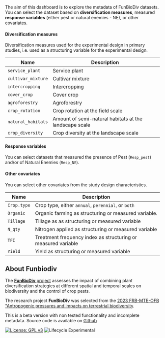 The aim of this dashboard is to explore the metadata of FunBioDiv datasets. You can select the dataset based on **diversification measures**, measured **response variables** (either pest or natural enemies - NE), or other covariates.

#### Diversification measures

Diversification measures used for the experimental design in primary studies, i.e. used as a structuring variable for the experimental design.


| Name               | Description                                            |
| -------------------| ------------------------------------------------------ |
| `service_plant`    | Service plant                                          |
| `cultivar_mixture` | Cultivar mixture                                       |
| `intercropping`    | Intercropping                                          |
| `cover_crop`       | Cover crop                                             |
| `agroforestry`     | Agroforestry                                           |
| `crop_rotation`    | Crop rotation at the field scale                       |
| `natural_habitats` | Amount of semi-natural habitats at the landscape scale |
| `crop_diversity`   | Crop diversity at the landscape scale                  |



#### Response variables

You can select datasets that measured the presence of Pest (`Resp_pest`) and/or of Natural Enemies (`Resp_NE`).



#### Other covariates

You can select other covariates from the study design characteristics.

| Name             | Description                                            |
| ---------------- | ------------------------------------------------------ |
| `Crop.type`      | Crop type, either `annual`, `perennial`, or `both`     |
| `Organic`        | Organic farming as structuring or measured variable.   |
| `Tillage`        | Tillage as as structuring or measured variable         |
| `N_qty`          | Nitrogen applied as structuring or measured variable   |
| `TFI`            | Treatment frequency index as structuring or measured variable    |
| `Yield`          | Yield as structuring or measured variable                        |




## About Funbiodiv


The [**FunBioDiv** project](https://www.fondationbiodiversite.fr/en/the-frb-in-action/programs-and-projects/le-cesab/funbiodiv/) assesses the impact of combining plant diversification strategies at different spatial and temporal scales on biodiversity and the control of crop pests.  

The research project **FunBioDiv** was selected from the [2023 FRB-MTE-OFB "Antropogenic pressures and impacts on terrestrial biodiversity](https://www.fondationbiodiversite.fr/en/calls/appel-a-projets-frb-mte-ofb-2023-pressions-anthropiques-et-impacts-sur-la-biodiversite-terrestre/).  


This is a beta version with non tested functionality and incomplete metadata. Source code is available on [Github](https://github.com/FRBCesab/shinyFunBioDiv)

<!-- badges: start -->
[![License: GPL v3](https://img.shields.io/badge/License-GPLv3-blue.svg)](https://www.gnu.org/licenses/gpl-3.0)
![Lifecycle Experimental](https://img.shields.io/badge/Lifecycle-Experimental-339999)
<!-- badges: end -->
